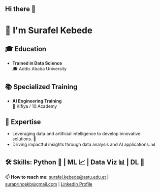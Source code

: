 ## Hi there 👋
# 👋 I'm Surafel Kebede
## 🎓 Education
- **Trained in Data Science**  
  🎓 Addis Ababa University
## 📚 Specialized Training
- **AI Engineering Training**  
  🤖 Kifiya / 10 Academy
## 💼 Expertise
- Leveraging data and artificial intelligence to develop innovative solutions. 🌟
- Driving impactful insights through data analysis and AI applications. 📊
## 🛠️ Skills: Python 🐍 | ML 📈 | Data Viz 📊 | DL 🧠
📫 **How to reach me:** [surafel.kebede@astu.edu.et](mailto:surafel.kebede@astu.edu.et) | [suraprincekb@gmail.com](mailto:suraprincekb@gmail.com) | [LinkedIn Profile](https://www.linkedin.com/in/surafelkeb/)
<!--
**surak-alf/surak-alf** is a ✨ _special_ ✨ repository because its `README.md` (this file) appears on your GitHub profile.
